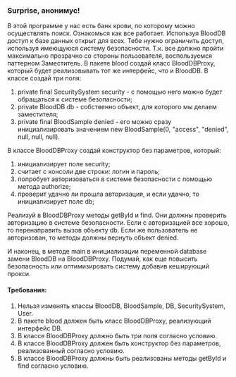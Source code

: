 
### Surprise, анонимус!

В этой программе у нас есть банк крови, по которому можно осуществлять поиск. Ознакомься как все работает.
Используя BloodDB доступ к базе данных открыт для всех. Тебе нужно ограничить доступ, используя имеющуюся систему безопасности.
Т.к. все должно пройти максимально прозрачно со стороны пользователя, воспользуемся паттерном Заместитель.
В пакете blood создай класс BloodDBProxy, который будет реализовывать тот же интерфейс, что и BloodDB.
В классе создай три поля:
1) private final SecuritySystem security - с помощью него можно будет обращаться к системе безопасности;
2) private BloodDB db - собственно объект, для которого мы делаем заместителя;
3) private final BloodSample denied - его можно сразу инициализировать значением new BloodSample(0, &quot;access&quot;, &quot;denied&quot;, null, null, null).

В классе BloodDBProxy создай конструктор без параметров, который:
1) инициализирует поле security;
2) считает с консоли две строки: логин и пароль;
3) попробует авторизоваться в системе безопасности с помощью метода authorize;
4) проверит удачно ли прошла авторизация, и если удачно, то инициализирует поле db;

Реализуй в BloodDBProxy методы getById и find. Они должны проверить авторизацию в системе безопасности.
Если с авторизацией все хорошо, то перенаправить вызов объекту db.
Если же пользователь не авторизован, то методы должны вернуть объект denied.

И наконец, в методе main в инициализации переменной database замени BloodDB на BloodDBProxy.
Подумай, как еще повысить безопасность или оптимизировать систему добавив кеширующий прокси.


#### Требования:
1.	Нельзя изменять классы BloodDB, BloodSample, DB, SecuritySystem, User.
2.	В пакете blood должен быть класс BloodDBProxy, реализующий интерфейс DB.
3.	В классе BloodDBProxy должно быть три поля согласно условию.
4.	В классе BloodDBProxy должен быть конструктор без параметров, реализованный согласно условию.
5.	В классе BloodDBProxy должны быть реализованы методы getById и find согласно условию.

